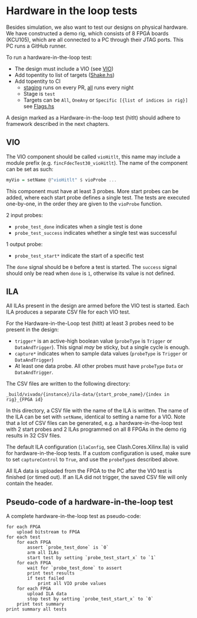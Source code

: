 <!--
SPDX-FileCopyrightText: 2022-2023 Google LLC

SPDX-License-Identifier: Apache-2.0
-->

# Hardware in the loop tests
Besides simulation, we also want to test our designs on physical hardware. We
have constructed a demo rig, which consists of 8 FPGA boards (KCU105), which are
all connected to a PC through their JTAG ports. This PC runs a GitHub runner.

To run a hardware-in-the-loop test:
- The design must include a VIO (see [VIO](#vio))
- Add topentity to list of targets ([Shake.hs](/bittide-shake/bin/Shake.hs))
- Add topentity to CI
    - [staging](/.github/synthesis/staging.json) runs on every PR,
    [all](/.github/synthesis/all.json) runs every night
    - Stage is `test`
    - Targets can be `All`, `OneAny` or `Specific [{list of indices in rig}]`
    see [Flags.hs](/bittide-shake/src/Clash/Shake/Flags.hs)

A design marked as a Hardware-in-the-loop test (hitlt) should adhere to
framework described in the next chapters.


## VIO
The VIO component should be called `vioHitlt`, this name may include a module
prefix (e.g. `fincFdecTest30_vioHitlt`). The name of the component can be set as
such:

```haskell
myVio = setName @"vioHitlt" $ vioProbe ...
```

This component must have at least 3 probes. More start probes can be added,
where each start probe defines a single test. The tests are executed one-by-one,
in the order they are given to the `vioProbe` function.

2 input probes:
- `probe_test_done` indicates when a single test is done
- `probe_test_success` indicates whether a single test was successful

1 output probe:
- `probe_test_start*` indicate the start of a specific test

The `done` signal should be `0` before a test is started. The `success` signal
should only be read when `done` is `1`, otherwise its value is not defined.


## ILA
All ILAs present in the design are armed before the VIO test is started. Each
ILA produces a separate CSV file for each VIO test.

For the Hardware-in-the-Loop test (hitlt) at least 3 probes need to be present
in the design:
- `trigger*` is an active-high boolean value (`probeType` is `Trigger` or
`DataAndTrigger`). This signal _may_ be sticky, but a single cycle is enough.
- `capture*` indicates when to sample data values (`probeType` is `Trigger` or
`DataAndTrigger`)
- At least one data probe. All other probes must have `probeType` `Data` or
`DataAndTrigger`.

The CSV files are written to the following directory:

```
_build/vivado/{instance}/ila-data/{start_probe_name}/{index in rig}_{FPGA id}
```

In this directory, a CSV file with the name of the ILA is written. The name of
the ILA can be set with `setName`, identical to setting a name for a VIO. Note
that a lot of CSV files can be generated, e.g. a hardware-in-the-loop test with
2 start probes and 2 ILAs programmed on all 8 FPGAs in the demo rig results in
32 CSV files.

The default ILA configuration (`ilaConfig`, see Clash.Cores.Xilinx.Ila) is valid
for hardware-in-the-loop tests. If a custom configuration is used, make sure to
set `captureControl` to `True`, and use the `probeType`s described above.

All ILA data is uploaded from the FPGA to the PC after the VIO test is finished
(or timed out). If an ILA did not trigger, the saved CSV file will only contain
the header.


## Pseudo-code of a hardware-in-the-loop test
A complete hardware-in-the-loop test as pseudo-code:
```
for each FPGA
    upload bitstream to FPGA
for each test
    for each FPGA
        assert `probe_test_done` is `0`
        arm all ILAs
        start test by setting `probe_test_start_x` to `1`
    for each FPGA
        wait for `probe_test_done` to assert
        print test results
        if test failed
            print all VIO probe values
    for each FPGA
        upload ILA data
        stop test by setting `probe_test_start_x` to `0`
    print test summary
print summary all tests
```

